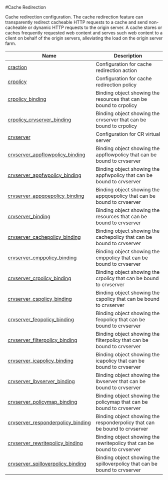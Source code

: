 #Cache Redirection

Cache redirection configuration. The cache redirection feature can transparently redirect cacheable HTTP requests to a cache and send non-cacheable or dynamic HTTP requests to the origin server. A cache stores or caches frequently requested web content and serves such web content to a client on behalf of the origin servers, alleviating the load on the origin server farm.


<table><thead><tr><th>Name</th><th>Description</th></tr></thead><tbody><tr><td><a href=".././craction/craction/">craction</a></td><td>Configuration for cache redirection action</td></tr><tr><td><a href=".././crpolicy/crpolicy/">crpolicy</a></td><td>Configuration for cache redirection policy</td></tr><tr><td><a href=".././crpolicy_binding/crpolicy_binding/">crpolicy_binding</a></td><td>Binding object showing the resources that can be bound to crpolicy</td></tr><tr><td><a href=".././crpolicy_crvserver_binding/crpolicy_crvserver_binding/">crpolicy_crvserver_binding</a></td><td>Binding object showing the crvserver that can be bound to crpolicy</td></tr><tr><td><a href=".././crvserver/crvserver/">crvserver</a></td><td>Configuration for CR virtual server</td></tr><tr><td><a href=".././crvserver_appflowpolicy_binding/crvserver_appflowpolicy_binding/">crvserver_appflowpolicy_binding</a></td><td>Binding object showing the appflowpolicy that can be bound to crvserver</td></tr><tr><td><a href=".././crvserver_appfwpolicy_binding/crvserver_appfwpolicy_binding/">crvserver_appfwpolicy_binding</a></td><td>Binding object showing the appfwpolicy that can be bound to crvserver</td></tr><tr><td><a href=".././crvserver_appqoepolicy_binding/crvserver_appqoepolicy_binding/">crvserver_appqoepolicy_binding</a></td><td>Binding object showing the appqoepolicy that can be bound to crvserver</td></tr><tr><td><a href=".././crvserver_binding/crvserver_binding/">crvserver_binding</a></td><td>Binding object showing the resources that can be bound to crvserver</td></tr><tr><td><a href=".././crvserver_cachepolicy_binding/crvserver_cachepolicy_binding/">crvserver_cachepolicy_binding</a></td><td>Binding object showing the cachepolicy that can be bound to crvserver</td></tr><tr><td><a href=".././crvserver_cmppolicy_binding/crvserver_cmppolicy_binding/">crvserver_cmppolicy_binding</a></td><td>Binding object showing the cmppolicy that can be bound to crvserver</td></tr><tr><td><a href=".././crvserver_crpolicy_binding/crvserver_crpolicy_binding/">crvserver_crpolicy_binding</a></td><td>Binding object showing the crpolicy that can be bound to crvserver</td></tr><tr><td><a href=".././crvserver_cspolicy_binding/crvserver_cspolicy_binding/">crvserver_cspolicy_binding</a></td><td>Binding object showing the cspolicy that can be bound to crvserver</td></tr><tr><td><a href=".././crvserver_feopolicy_binding/crvserver_feopolicy_binding/">crvserver_feopolicy_binding</a></td><td>Binding object showing the feopolicy that can be bound to crvserver</td></tr><tr><td><a href=".././crvserver_filterpolicy_binding/crvserver_filterpolicy_binding/">crvserver_filterpolicy_binding</a></td><td>Binding object showing the filterpolicy that can be bound to crvserver</td></tr><tr><td><a href=".././crvserver_icapolicy_binding/crvserver_icapolicy_binding/">crvserver_icapolicy_binding</a></td><td>Binding object showing the icapolicy that can be bound to crvserver</td></tr><tr><td><a href=".././crvserver_lbvserver_binding/crvserver_lbvserver_binding/">crvserver_lbvserver_binding</a></td><td>Binding object showing the lbvserver that can be bound to crvserver</td></tr><tr><td><a href=".././crvserver_policymap_binding/crvserver_policymap_binding/">crvserver_policymap_binding</a></td><td>Binding object showing the policymap that can be bound to crvserver</td></tr><tr><td><a href=".././crvserver_responderpolicy_binding/crvserver_responderpolicy_binding/">crvserver_responderpolicy_binding</a></td><td>Binding object showing the responderpolicy that can be bound to crvserver</td></tr><tr><td><a href=".././crvserver_rewritepolicy_binding/crvserver_rewritepolicy_binding/">crvserver_rewritepolicy_binding</a></td><td>Binding object showing the rewritepolicy that can be bound to crvserver</td></tr><tr><td><a href=".././crvserver_spilloverpolicy_binding/crvserver_spilloverpolicy_binding/">crvserver_spilloverpolicy_binding</a></td><td>Binding object showing the spilloverpolicy that can be bound to crvserver</td></tr></tbody></table>
